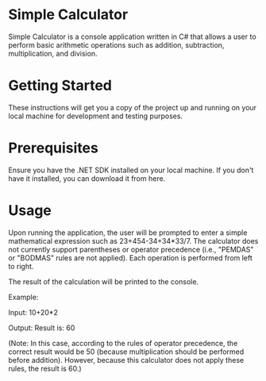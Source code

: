 # Simple Calculator
Simple Calculator is a console application written in C# that allows a user to perform basic arithmetic operations such as addition, subtraction, multiplication, and division.

# Getting Started
These instructions will get you a copy of the project up and running on your local machine for development and testing purposes.

# Prerequisites
Ensure you have the .NET SDK installed on your local machine. If you don't have it installed, you can download it from here.

# Usage
Upon running the application, the user will be prompted to enter a simple mathematical expression such as 23+454-34+34*33/7. The calculator does not currently support parentheses or operator precedence (i.e., "PEMDAS" or "BODMAS" rules are not applied). Each operation is performed from left to right.

The result of the calculation will be printed to the console.

Example:

Input: 10+20*2

Output: Result is: 60

(Note: In this case, according to the rules of operator precedence, the correct result would be 50 (because multiplication should be performed before addition). However, because this calculator does not apply these rules, the result is 60.)
